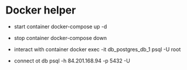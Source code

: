 # Docker helper

* start container
docker-compose up -d

* stop container
docker-compose down

* interact with container
docker exec -it db_postgres_db_1 psql -U root

* connect ot db
psql -h 84.201.168.94 -p 5432 -U <user> <db>